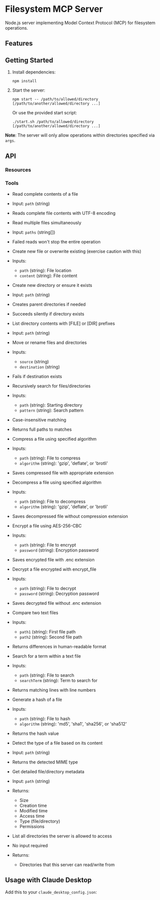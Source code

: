 # Filesystem MCP Server

Node.js server implementing Model Context Protocol (MCP) for filesystem operations.

## Features


## Getting Started

1. Install dependencies:
   ```
   npm install
   ```

2. Start the server:
   ```
   npm start -- /path/to/allowed/directory [/path/to/another/allowed/directory ...]
   ```

   Or use the provided start script:
   ```
   ./start.sh /path/to/allowed/directory [/path/to/another/allowed/directory ...]
   ```

**Note**: The server will only allow operations within directories specified via `args`.

## API

### Resources


### Tools

  - Read complete contents of a file
  - Input: `path` (string)
  - Reads complete file contents with UTF-8 encoding

  - Read multiple files simultaneously
  - Input: `paths` (string[])
  - Failed reads won't stop the entire operation

  - Create new file or overwrite existing (exercise caution with this)
  - Inputs:
    - `path` (string): File location
    - `content` (string): File content

  - Create new directory or ensure it exists
  - Input: `path` (string)
  - Creates parent directories if needed
  - Succeeds silently if directory exists

  - List directory contents with [FILE] or [DIR] prefixes
  - Input: `path` (string)

  - Move or rename files and directories
  - Inputs:
    - `source` (string)
    - `destination` (string)
  - Fails if destination exists

  - Recursively search for files/directories
  - Inputs:
    - `path` (string): Starting directory
    - `pattern` (string): Search pattern
  - Case-insensitive matching
  - Returns full paths to matches

  - Compress a file using specified algorithm
  - Inputs:
    - `path` (string): File to compress
    - `algorithm` (string): 'gzip', 'deflate', or 'brotli'
  - Saves compressed file with appropriate extension

  - Decompress a file using specified algorithm
  - Inputs:
    - `path` (string): File to decompress
    - `algorithm` (string): 'gzip', 'deflate', or 'brotli'
  - Saves decompressed file without compression extension

  - Encrypt a file using AES-256-CBC
  - Inputs:
    - `path` (string): File to encrypt
    - `password` (string): Encryption password
  - Saves encrypted file with .enc extension

  - Decrypt a file encrypted with encrypt_file
  - Inputs:
    - `path` (string): File to decrypt
    - `password` (string): Decryption password
  - Saves decrypted file without .enc extension

  - Compare two text files
  - Inputs:
    - `path1` (string): First file path
    - `path2` (string): Second file path
  - Returns differences in human-readable format

  - Search for a term within a text file
  - Inputs:
    - `path` (string): File to search
    - `searchTerm` (string): Term to search for
  - Returns matching lines with line numbers

  - Generate a hash of a file
  - Inputs:
    - `path` (string): File to hash
    - `algorithm` (string): 'md5', 'sha1', 'sha256', or 'sha512'
  - Returns the hash value

  - Detect the type of a file based on its content
  - Input: `path` (string)
  - Returns the detected MIME type

  - Get detailed file/directory metadata
  - Input: `path` (string)
  - Returns:
    - Size
    - Creation time
    - Modified time
    - Access time
    - Type (file/directory)
    - Permissions

  - List all directories the server is allowed to access
  - No input required
  - Returns:
    - Directories that this server can read/write from

## Usage with Claude Desktop
Add this to your `claude_desktop_config.json`:

